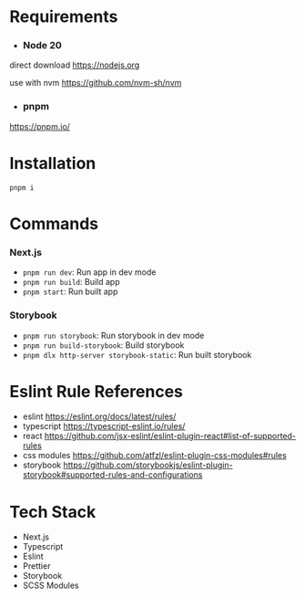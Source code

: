 # Requirements

- ### Node 20

direct download https://nodejs.org

use with nvm https://github.com/nvm-sh/nvm

- ### pnpm

https://pnpm.io/

# Installation

`pnpm i`

# Commands

### Next.js

- `pnpm run dev`: Run app in dev mode
- `pnpm run build`: Build app
- `pnpm start`: Run built app

### Storybook

- `pnpm run storybook`: Run storybook in dev mode
- `pnpm run build-storybook`: Build storybook
- `pnpm dlx http-server storybook-static`: Run built storybook

# Eslint Rule References

- eslint https://eslint.org/docs/latest/rules/
- typescript https://typescript-eslint.io/rules/
- react https://github.com/jsx-eslint/eslint-plugin-react#list-of-supported-rules
- css modules https://github.com/atfzl/eslint-plugin-css-modules#rules
- storybook https://github.com/storybookjs/eslint-plugin-storybook#supported-rules-and-configurations

# Tech Stack

- Next.js
- Typescript
- Eslint
- Prettier
- Storybook
- SCSS Modules
